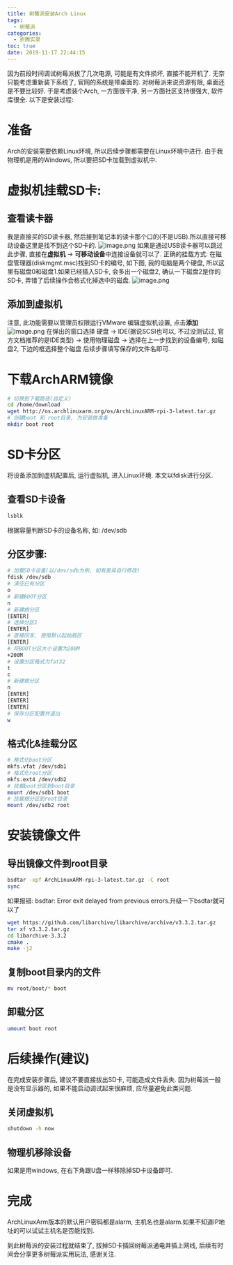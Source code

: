 ```yaml
---
title: 树莓派安装Arch Linux
tags:
  - 树莓派
categories:
  - 折腾实录
toc: true
date: 2019-11-17 22:44:15
---
```


因为前段时间调试树莓派拔了几次电源, 可能是有文件损坏, 直接不能开机了.
无奈只能考虑重新装下系统了, 官网的系统是带桌面的. 对树莓派来说资源有限, 桌面还是不要比较好.
于是考虑装个Arch, 一方面很干净, 另一方面社区支持很强大, 软件库很全.
以下是安装过程:
# 准备
Arch的安装需要依赖Linux环境, 所以后续步骤都需要在Linux环境中进行. 由于我物理机是用的Windows, 所以要把SD卡加载到虚拟机中.
# 虚拟机挂载SD卡:
## 查看读卡器
我是直接买的SD读卡器, 然后接到笔记本的读卡那个口的(不是USB).所以直接可移动设备这里是找不到这个SD卡的.
![image.png](/images/2019/11/17/d5f7b880-0940-11ea-b150-ff9e08d2dade.png)
如果是通过USB读卡器可以跳过此步骤, 直接在**虚拟机** -> **可移动设备**中连接设备就可以了.
正确的挂载方式:
在磁盘管理器(diskmgmt.msc)找到SD卡的编号, 如下图, 我的电脑是两个硬盘, 所以这里有磁盘0和磁盘1.如果已经插入SD卡, 会多出一个磁盘2, 确认一下磁盘2是你的SD卡, 弄错了后续操作会格式化掉选中的磁盘.
![image.png](/images/2019/11/17/45fd16c0-0941-11ea-b150-ff9e08d2dade.png)
## 添加到虚拟机
注意, 此功能需要以管理员权限运行VMware
编辑虚拟机设置, 点击**添加**
![image.png](/images/2019/11/17/004ae020-0942-11ea-b150-ff9e08d2dade.png)
在弹出的窗口选择 硬盘 -> IDE(据说SCSI也可以, 不过没测试过, 官方文档推荐的是IDE类型) -> 使用物理磁盘 -> 选择在上一步找到的设备编号, 如磁盘2, 下边的框选择整个磁盘
后续步骤填写保存的文件名即可.
# 下载ArchARM镜像
```bash
# 切换到下载路径(自定义)
cd /home/download
wget http://os.archlinuxarm.org/os/ArchLinuxARM-rpi-3-latest.tar.gz
# 创建boot 和 root目录, 为安装做准备
mkdir boot root
```
# SD卡分区
将设备添加到虚机配置后, 运行虚拟机, 进入Linux环境.
本文以fdisk进行分区.
## 查看SD卡设备
```bash
lsblk
```
根据容量判断SD卡的设备名称, 如: /dev/sdb
## 分区步骤:
```bash
# 加载SD卡设备(以/dev/sdb为例, 如有差异自行修改)
fdisk /dev/sdb
# 清空已有分区
o
# 新建BOOT分区
n
# 新建根分区
[ENTER]
# 选择分区1
[ENTER]
# 直接回车, 使用默认起始扇区
[ENTER]
# 将BOOT分区大小设置为200M
+200M
# 设置分区格式为fat32
t
c
# 新建根分区
n
[ENTER]
[ENTER]
[ENTER]
# 保存分区配置并退出
w
```
## 格式化&挂载分区
```bash
# 格式化boot分区
mkfs.vfat /dev/sdb1
# 格式化root分区
mkfs.ext4 /dev/sdb2
# 挂载boot分区到boot目录
mount /dev/sdb1 boot
# 挂载根分区到root目录
mount /dev/sdb2 root
```
# 安装镜像文件
## 导出镜像文件到root目录
```bash
bsdtar -xpf ArchLinuxARM-rpi-3-latest.tar.gz -C root
sync
```
如果报错: bsdtar: Error exit delayed from previous errors.升级一下bsdtar就可以了
```bash
wget https://github.com/libarchive/libarchive/archive/v3.3.2.tar.gz
tar xf v3.3.2.tar.gz
cd libarchive-3.3.2
cmake .
make -j2
```
## 复制boot目录内的文件
```bash
mv root/boot/* boot
```
## 卸载分区
```bash
umount boot root
```
# 后续操作(建议)
在完成安装步骤后, 建议不要直接拔出SD卡, 可能造成文件丢失. 因为树莓派一般是没有显示器的, 如果不能启动调试起来很麻烦, 应尽量避免此类问题.
## 关闭虚拟机
```bash
shutdown -h now
```
## 物理机移除设备
如果是用windows, 在右下角跟U盘一样移除掉SD卡设备即可.
# 完成
ArchLinuxArm版本的默认用户密码都是alarm, 主机名也是alarm.如果不知道IP地址的可以试试主机名是否能找到.

到此树莓派的安装过程就结束了, 拔掉SD卡插回树莓派通电并插上网线, 后续有时间会分享更多树莓派实用玩法, 感谢关注.